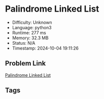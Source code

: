 # Palindrome Linked List

- Difficulty: Unknown
- Language: python3
- Runtime: 277 ms
- Memory: 32.3 MB
- Status: N/A
- Timestamp: 2024-10-04 19:11:26

## Problem Link
[Palindrome Linked List](https://leetcode.com/problems/)

## Tags

